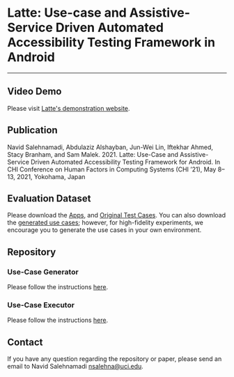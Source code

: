 # Latte: Use-case and Assistive-Service Driven Automated Accessibility Testing Framework in Android

----

## Video Demo

Please visit [Latte's demonstration website](https://lattea11y.github.io/).

## Publication

Navid Salehnamadi, Abdulaziz Alshayban, Jun-Wei Lin, Iftekhar Ahmed, Stacy Branham, and Sam Malek. 2021. Latte: Use-Case and Assistive-Service Driven Automated Accessibility Testing Framework for Android. In CHI Conference on Human Factors in Computing Systems (CHI ’21), May 8–13, 2021, Yokohama, Japan

## Evaluation Dataset
Please download the [Apps](https://drive.google.com/file/d/1RG8IEBR90CM9-1OcMKWYdgtaSS9mreg9/view?usp=sharing), and [Original Test Cases](https://drive.google.com/file/d/1qKddgOD-2lJwpAGoQqNu6DnbZnj0CzNe/view?usp=sharing). You can also download the [generated use cases](https://drive.google.com/file/d/1ayH81A_5VGRE2qA2U-Ux4Sk2g8kdGpz5/view?usp=sharing); however, for high-fidelity experiments, we encourage you to generate the use cases in your own environment.

## Repository
### Use-Case Generator
Please follow the instructions [here](UseCaseGenerator).
### Use-Case Executor
Please follow the instructions [here](UseCaseExecutor).

## Contact
If you have any question regarding the repository or paper, please send an email to Navid Salehnamadi [nsalehna@uci.edu](nsalehna@uci.edu).
